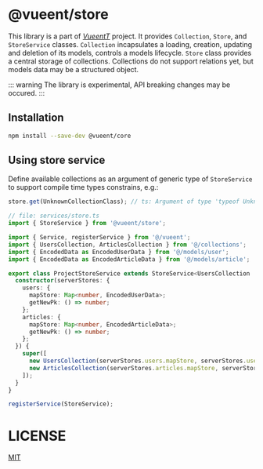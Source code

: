 # @vueent/store

This library is a part of [_VueentT_](https://github.com/vueent/vueent) project. It provides `Collection`, `Store`, and `StoreService` classes. `Collection` incapsulates a loading, creation, updating and deletion of its models, controls a models lifecycle. `Store` class provides a central storage of collections. Collections do not support relations yet, but models data may be a structured object.

::: warning
The library is experimental, API breaking changes may be occured.
:::

## Installation

```sh
npm install --save-dev @vueent/core
```

## Using store service

Define available collections as an argument of generic type of `StoreService` to support compile time types constrains, e.g.:

```ts
store.get(UnknownCollectionClass); // ts: Argument of type 'typeof UnknownCollectionClass' is not assignable to parameter of type...
```

```ts
// file: services/store.ts
import { StoreService } from '@vueent/store';

import { Service, registerService } from '@/vueent';
import { UsersCollection, ArticlesCollection } from '@/collections';
import { EncodedData as EncodedUserData } from '@/models/user';
import { EncodedData as EncodedArticleData } from '@/models/article';

export class ProjectStoreService extends StoreService<UsersCollection | ArticlesCollection> {
  constructor(serverStores: {
    users: {
      mapStore: Map<number, EncodedUserData>;
      getNewPk: () => number;
    };
    articles: {
      mapStore: Map<number, EncodedArticleData>;
      getNewPk: () => number;
    };
  }) {
    super([
      new UsersCollection(serverStores.users.mapStore, serverStores.users.getNewPk),
      new ArticlesCollection(serverStores.articles.mapStore, serverStores.articles.getNewPk)
    ]);
  }
}

registerService(StoreService);
```

# LICENSE

[MIT](./LICENSE)
